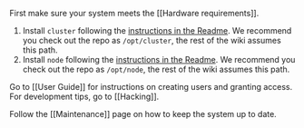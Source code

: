 First make sure your system meets the [[Hardware requirements]].

1. Install `cluster` following the [instructions in the Readme](https://github.com/liquidinvestigations/cluster#quick-start). We recommend you check out the repo as `/opt/cluster`, the rest of the wiki assumes this path.
2. Install `node` following the [instructions in the Readme](https://github.com/liquidinvestigations/node#installation). We recommend you check out the repo as `/opt/node`, the rest of the wiki assumes this path.

Go to [[User Guide]] for instructions on creating users and granting access. For development tips, go to [[Hacking]].

Follow the [[Maintenance]] page on how to keep the system up to date.